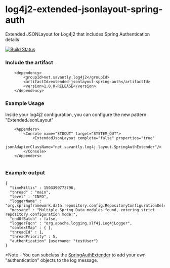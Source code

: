 # log4j2-extended-jsonlayout-spring-auth
Extended JSONLayout for Log4j2 that includes Spring Authentication details


[![Build Status](https://travis-ci.org/savantly-net/log4j2-extended-jsonlayout-spring-auth.svg?branch=master)](https://travis-ci.org/savantly-net/log4j2-extended-jsonlayout-spring-auth)  



### Include the artifact  
```
	<dependency>
		<groupId>net.savantly.log4j2</groupId>
		<artifactId>extended-jsonlayout-spring-auth</artifactId>
		<version>1.0.0-RELEASE</version>
	</dependency>
```

### Example Usage  

Inside your log4j2 configuration, you can configure the new pattern "ExtendedJsonLayout"

``` 
	<Appenders>
		<Console name="STDOUT" target="SYSTEM_OUT">
			<ExtendedJsonLayout complete="false" properties="true"
				 jsonAdapterClassName="net.savantly.log4j.layout.SpringAuthExtender"/>
		</Console>
	</Appenders>
	
```  


### Example output

```
{
  "timeMillis" : 1503390773796,
  "thread" : "main",
  "level" : "INFO",
  "loggerName" : "org.springframework.data.repository.config.RepositoryConfigurationDelegate",
  "message" : "Multiple Spring Data modules found, entering strict repository configuration mode!",
  "endOfBatch" : false,
  "loggerFqcn" : "org.apache.logging.slf4j.Log4jLogger",
  "contextMap" : { },
  "threadId" : 1,
  "threadPriority" : 5,
  "authentication" {username: "testUser"}
}
```  

*Note -
You can subclass the [SpringAuthExtender](./src/main/java/net/savantly/log4j/layout/SpringAuthExtender.java) to add your own "authentication" objects to the log message.